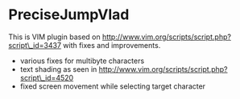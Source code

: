 PreciseJumpVlad
===============

This is VIM plugin based on
http://www.vim.org/scripts/script.php?script\_id=3437 with fixes and
improvements.

 - various fixes for multibyte characters
 - text shading as seen in http://www.vim.org/scripts/script.php?script\_id=4520
 - fixed screen movement while selecting target character
